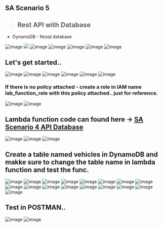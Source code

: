 ## SA Scenario 5
> ## Rest API with Database

* DynamoDB - Nosql database

<img alt="image" src="https://github.com/Brindha-m/AWS_Games/assets/72887609/19f22070-6273-455f-83a8-7a5bf0d7a92e">

<img src="https://github.com/Brindha-m/AWS_Games/assets/72887609/3f121358-570c-4d5b-8f54-52dc2297320a">

<img alt="image" src="https://github.com/Brindha-m/AWS_Games/assets/72887609/9b2ab042-0db6-4484-aaf7-f11efdf3eb32">

<img alt="image" src="https://github.com/Brindha-m/AWS_Games/assets/72887609/4d74b0fd-d885-42af-8989-b5addb389a25">

<img alt="image" src="https://github.com/Brindha-m/AWS_Games/assets/72887609/8d1f2c65-14c7-4b23-aef3-51c53744b38c">

<img alt="image" src="https://github.com/Brindha-m/AWS_Games/assets/72887609/f972ed22-476b-4806-a054-112163528611">

<img alt="image" src="https://github.com/Brindha-m/AWS_Games/assets/72887609/9da92640-49c2-481d-8436-034ef13dbc63">


## Let's get started..

<img alt="image" src="https://github.com/Brindha-m/AWS_Games/assets/72887609/9cd64178-1d39-4f0e-a0da-1869fb0f3eba">

<img alt="image" src="https://github.com/Brindha-m/AWS_Games/assets/72887609/186a2073-1479-4ef6-b775-9b85220f7f1b">

<img alt="image" src="https://github.com/Brindha-m/AWS_Games/assets/72887609/dc2b49f6-ea7d-44e8-a445-af66eed72043">

<img alt="image" src="https://github.com/Brindha-m/AWS_Games/assets/72887609/8737776e-2136-477b-bc2e-b3dd554c68fc">

<img alt="image" src="https://github.com/Brindha-m/AWS_Games/assets/72887609/f4d98215-e95d-4e9c-8e46-83126bd77882">

<img alt="image" src="https://github.com/Brindha-m/AWS_Games/assets/72887609/fa8661c4-9e6b-434f-9408-dea9cfe232d2">

### If there is no policy attached - create a role in IAM name lab_function_role with this policy attached.. just for reference.

<img alt="image" src="https://github.com/Brindha-m/AWS_Games/assets/72887609/4af3ef60-13d9-4117-9652-39bc69d3735c">

<img alt="image" src="https://github.com/Brindha-m/AWS_Games/assets/72887609/6a7349b7-7ac5-4c14-9e2d-4fac72799c3f">

## Lambda function code can found here -> [SA Scenario 4 API Database](https://github.com/Brindha-m/AWS_Games/tree/main/Solutions%20Architect/Utils/Scenario%204%20-%20API%20Database)

<img alt="image" src="https://github.com/Brindha-m/AWS_Games/assets/72887609/73f1c9a1-376a-49a7-9a1d-fb4b9a62ba12">
<img alt="image" src="https://github.com/Brindha-m/AWS_Games/assets/72887609/9a3008b5-6b6f-49b0-b854-cc8f5508a7d2">
<img alt="image" src="https://github.com/Brindha-m/AWS_Games/assets/72887609/fc698b60-e257-45bf-9200-6739e70addcd">


## Create a table named vehicles in DynamoDB and makke sure to change the table name in lambda function and test the func.
<img alt="image" src="https://github.com/Brindha-m/AWS_Games/assets/72887609/5e4fb584-05f3-460f-ba25-64e86aec77ce">
<img alt="image" src="https://github.com/Brindha-m/AWS_Games/assets/72887609/18726b26-0672-4740-9137-62c350ae67fe">
<img alt="image" src="https://github.com/Brindha-m/AWS_Games/assets/72887609/dc855673-48d1-408d-b79c-d635ca215fce">

<img alt="image" src="https://github.com/Brindha-m/AWS_Games/assets/72887609/3312ba7f-a20e-48cb-a487-7c6ee99f0220">
<img alt="image" src="https://github.com/Brindha-m/AWS_Games/assets/72887609/bb070880-730f-42b6-8fe2-68635a31c525">
<img alt="image" src="https://github.com/Brindha-m/AWS_Games/assets/72887609/5e28dd1f-5da9-4e54-9d85-823c186f59ad">
<img alt="image" src="https://github.com/Brindha-m/AWS_Games/assets/72887609/5682fa00-af1f-4a50-a3d0-53da39baf9d4">
<img alt="image" src="https://github.com/Brindha-m/AWS_Games/assets/72887609/15450aa0-6699-4d51-8d47-72074d8c3257">
<img alt="image" src="https://github.com/Brindha-m/AWS_Games/assets/72887609/bcab4b61-1f30-44cb-8e20-46263d75e7f1">
<img alt="image" src="https://github.com/Brindha-m/AWS_Games/assets/72887609/7cf0a024-0298-47fb-9bd4-1edd95380731">
<img alt="image" src="https://github.com/Brindha-m/AWS_Games/assets/72887609/7ee7a10e-4934-4a88-9e3d-b0beffd5a058">
<img alt="image" src="https://github.com/Brindha-m/AWS_Games/assets/72887609/6333a751-d74a-476d-96fd-a0c8c22f346e">
<img alt="image" src="https://github.com/Brindha-m/AWS_Games/assets/72887609/7cf5b181-ca1f-477c-bde8-9d714167983f">
<img alt="image" src="https://github.com/Brindha-m/AWS_Games/assets/72887609/b9761d23-f5f6-47ac-b99e-f2dcef98f755">
<img alt="image" src="https://github.com/Brindha-m/AWS_Games/assets/72887609/4d978a50-1b00-4ee7-aca6-2be6e2e3b747">
<img alt="image" src="https://github.com/Brindha-m/AWS_Games/assets/72887609/6656ee85-bbc6-4132-9049-0fcb3f6e20c4">
<img alt="image" src="https://github.com/Brindha-m/AWS_Games/assets/72887609/246437f9-50bb-442b-b1ac-914dbf3d6583">

## Test in POSTMAN..

<img alt="image" src="https://github.com/Brindha-m/AWS_Games/assets/72887609/d2c369bb-6a6e-409c-908e-6b326f60fb78">
<img alt="image" src="https://github.com/Brindha-m/AWS_Games/assets/72887609/a5770158-df8d-46d6-8fee-731dbc94a124">
